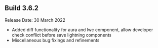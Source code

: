 Build 3.6.2
-----------
Release Date: 30 March 2022

* Added diff functionality for aura and lwc component, allow developer check conflict before save lightning components
* Miscellaneous bug fixings and refinements